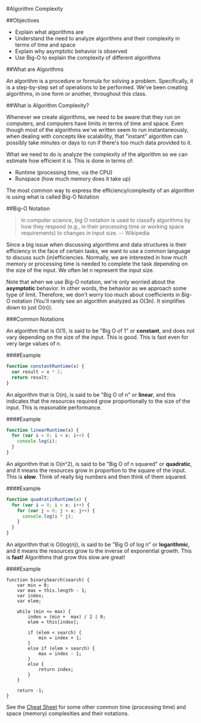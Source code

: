 #Algorithm Complexity

##Objectives

* Explain what algorithms are
* Understand the need to analyze algorithms and their complexity in terms of time and space
* Explain why asymptotic behavior is observed
* Use Big-O to explain the complexity of different algorithms

##What are Algorithms

An algorithm is a procedure or formula for solving a problem. Specifically, it is a step-by-step set of operations to be performed. We've been creating algorithms, in one form or another, throughout this class.

##What is Algorithm Complexity?

Whenever we create algorithms, we need to be aware that they run on computers, and computers have limits in terms of time and space. Even though most of the algorithms we've written seem to run instantaneously, when dealing with concepts like scalability, that "instant" algorithm can possibly take minutes or days to run if there's too much data provided to it.

What we need to do is analyze the complexity of the algorithm so we can estimate how efficient it is. This is done in terms of:

* Runtime (processing time, via the CPU)
* Runspace (how much memory does it take up)

The most common way to express the efficiency/complexity of an algorithm is using what is called Big-O Notation

##Big-O Notation

> In computer science, big O notation is used to classify algorithms by how they respond (e.g., in their processing time or working space requirements) to changes in input size. -- Wikipedia

Since a big issue when discussing algorithms and data structures is their efficiency in the face of certain tasks, we want to use a common language to discuss such (in)efficiencies. Normally, we are interested in how much memory or processing time is needed to complete the task depending on the size of the input. We often let n represent the input size.

Note that when we use Big-O notation, we're only worried about the **asymptotic** behavior. In other words, the behavior as we approach some type of limit. Therefore, we don't worry too much about coefficients in Big-O notation (You'll rarely see an algorithm analyzed as O(3n). It simplifies down to just O(n)).

###Common Notations

An algorithm that is O(1), is said to be "Big O of 1" or **constant**, and does not vary depending on the size of the input. This is good. This is fast even for very large values of n.

####Example

```js
function constantRuntime(x) {
  var result = x * 2;
  return result;
}
```

An algorithm that is O(n), is said to be "Big O of n" or **linear**, and this indicates that the resources required grow proportionally to the size of the input. This is reasonable performance.

####Example

```js
function linearRuntime(x) {
  for (var i = 0; i < x; i++) {
    console.log(i);
  }
}
```

An algorithm that is O(n^2), is said to be "Big O of n squared" or **quadratic**, and it means the resources grow in proportion to the square of the input. This is **slow**. Think of really big numbers and then think of them squared.

####Example

```js
function quadraticRuntime(x) {
  for (var i = 0; i < x; i++) {
    for (var j = 0; j < x; j++) {
      console.log(i * j);
    }
  }
}
```

An algorithm that is O(log(n)), is said to be "Big O of log n" or **logarithmic**, and it means the resources grow to the inverse of exponential growth. This is **fast!** Algorithms that grow this slow are great!

####Example

```
function binarySearch(search) {
    var min = 0;
    var max = this.length - 1;
    var index;
    var elem;
 
    while (min <= max) {
        index = (min +  max) / 2 | 0;
        elem = this[index];
 
        if (elem < search) {
            min = index + 1;
        }
        else if (elem > search) {
            max = index - 1;
        }
        else {
            return index;
        }
    }
 
    return -1;
}
```

See the [Cheat Sheet](http://bigocheatsheet.com/) for some other common time (processing time) and space (memory) complexities and their notations.
